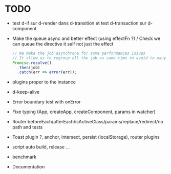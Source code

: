 # TODO

- test d-if sur d-render dans d-transition et test d-transaction sur d-component
- Make the queue async and better effect (using effectFn ?) / Check we can queue the directive it self not just the effect

  ```js
  // We make the job asynchrone for some performances issues
  // It allow us to regroup all the job as same time to avoid to many dom modifications
  Promise.resolve()
    .then(job)
    .catch(err => error(err));
  ```

- plugins proper to the instance
- d-keep-alive
- Error boundary test with onError
- Fixe typing (App, createApp, createComponent, params in watcher)

- Router beforeEach/afterEach/isActiveClass/params/replace/redirect/no path and tests

- Toast plugin ?, anchor, intersect, persist (localStorage), router plugins

- script auto build, release ...
- benchmark
- Documentation
